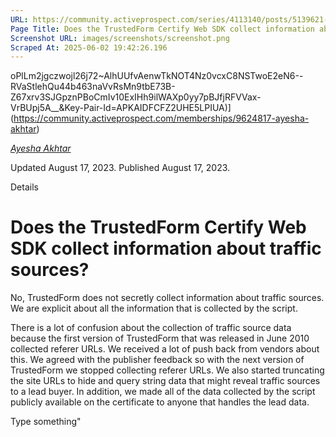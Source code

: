 ```yaml
---
URL: https://community.activeprospect.com/series/4113140/posts/5139621-does-the-trustedform-certify-web-sdk-collect-information-about-traffic-sources
Page Title: Does the TrustedForm Certify Web SDK collect information about traffic sources?
Screenshot URL: images/screenshots/screenshot.png
Scraped At: 2025-06-02 19:42:26.196
---
```

oPlLm2jgczwojl26j72~AlhUUfvAenwTkNOT4Nz0vcxC8NSTwoE2eN6--RVaStlehQu44b463naVvRsMn9tbE73B-Z67xrv3SJGpznPBoCmIv10ExIHh9ilWAXp0yy7pBJfjRFVVax-VrBUpj5A__&Key-Pair-Id=APKAIDFCFZ2UHE5LPIUA)](https://community.activeprospect.com/memberships/9624817-ayesha-akhtar)

[_Ayesha Akhtar_](https://community.activeprospect.com/memberships/9624817-ayesha-akhtar)

Updated August 17, 2023. Published August 17, 2023.

Details

# Does the TrustedForm Certify Web SDK collect information about traffic sources?

No, TrustedForm does not secretly collect information about traffic sources. We are explicit about all the information that is collected by the script.

There is a lot of confusion about the collection of traffic source data because the first version of TrustedForm that was released in June 2010 collected referer URLs. We received a lot of push back from vendors about this. We agreed with the publisher feedback so with the next version of TrustedForm we stopped collecting referer URLs. We also started truncating the site URLs to hide and query string data that might reveal traffic sources to a lead buyer. In addition, we made all of the data collected by the script publicly available on the certificate to anyone that handles the lead data.

Type something"
